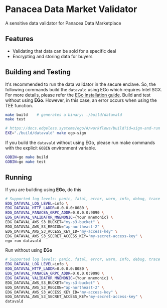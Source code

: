 # Panacea Data Market Validator

A sensitive data validator for Panacea Data Marketplace

## Features

- Validating that data can be sold for a specific deal
- Encrypting and storing data for buyers

## Building and Testing

It's recommended to run the data validator in the secure enclave.
So, the following commands build the `datavald` using EGo which requires Intel SGX. For more details, please refer the [EGo installation guide](https://docs.edgeless.systems/ego/#/getting-started/install).
Build and test without using **EGo**. However, in this case, an error occurs when using the TEE function.
```bash
make build    # generates a binary: ./build/datavald
make test

# https://docs.edgeless.systems/ego/#/workflows/build?id=sign-and-run
EXE="./build/datavald" make ego-sign  
```

If you build the `datavald` without using EGo, please run make commands with the explicit `GOBIN` environment variable.
```bash
GOBIN=go make build
GOBIN=go make test
```

## Running
If you are building using **EGo**, do this
```bash
# Supported log levels: panic, fatal, error, warn, info, debug, trace
EDG_DATAVAL_LOG_LEVEL=info \
EDG_DATAVAL_HTTP_LADDR=0.0.0.0:8080 \
EDG_DATAVAL_PANACEA_GRPC_ADDR=0.0.0.0:9090 \
EDG_DATAVAL_VALIDATOR_MNEMONIC={Your mnemonic} \
EDG_DATAVAL_AWS_S3_BUCKET="my-s3-bucket" \
EDG_DATAVAL_AWS_S3_REGION="ap-northeast-2" \
EDG_DATAVAL_AWS_S3_ACCESS_KEY_ID="my-access-key" \
EDG_DATAVAL_AWS_S3_SECRET_ACCESS_KEY="my-secret-access-key" \
ego run datavald
```
Run without using **EGo**
```bash
# Supported log levels: panic, fatal, error, warn, info, debug, trace
EDG_DATAVAL_LOG_LEVEL=info \
EDG_DATAVAL_HTTP_LADDR=0.0.0.0:8080 \
EDG_DATAVAL_PANACEA_GRPC_ADDR=0.0.0.0:9090 \
EDG_DATAVAL_VALIDATOR_MNEMONIC={Your mnemonic} \
EDG_DATAVAL_AWS_S3_BUCKET="my-s3-bucket" \
EDG_DATAVAL_AWS_S3_REGION="ap-northeast-2" \
EDG_DATAVAL_AWS_S3_ACCESS_KEY_ID="my-access-key" \
EDG_DATAVAL_AWS_S3_SECRET_ACCESS_KEY="my-secret-access-key" \
datavald
```
